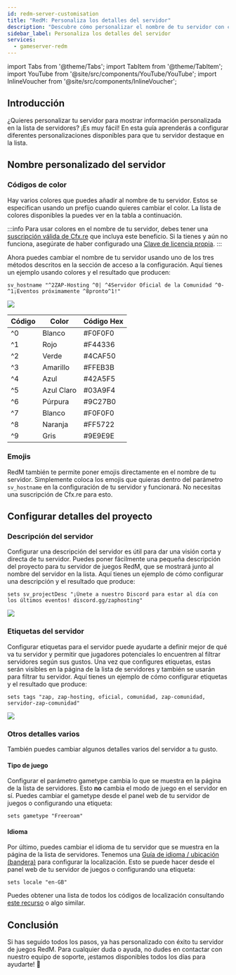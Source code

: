 ```yaml
---
id: redm-server-customisation
title: "RedM: Personaliza los detalles del servidor"
description: "Descubre cómo personalizar el nombre de tu servidor con colores y emojis para que destaque en la lista de servidores → Aprende más ahora"
sidebar_label: Personaliza los detalles del servidor
services:
  - gameserver-redm
---
```


import Tabs from '@theme/Tabs';
import TabItem from '@theme/TabItem';
import YouTube from '@site/src/components/YouTube/YouTube';
import InlineVoucher from '@site/src/components/InlineVoucher';

## Introducción
¿Quieres personalizar tu servidor para mostrar información personalizada en la lista de servidores? ¡Es muy fácil! En esta guía aprenderás a configurar diferentes personalizaciones disponibles para que tu servidor destaque en la lista.



<InlineVoucher />



## Nombre personalizado del servidor

### Códigos de color

Hay varios colores que puedes añadir al nombre de tu servidor. Estos se especifican usando un prefijo cuando quieres cambiar el color. La lista de colores disponibles la puedes ver en la tabla a continuación.

:::info
Para usar colores en el nombre de tu servidor, debes tener una [suscripción válida de Cfx.re](https://portal.cfx.re/subscriptions) que incluya este beneficio. Si la tienes y aún no funciona, asegúrate de haber configurado una [Clave de licencia propia](redm-licensekey.md).
:::

Ahora puedes cambiar el nombre de tu servidor usando uno de los tres métodos descritos en la sección de acceso a la configuración. Aquí tienes un ejemplo usando colores y el resultado que producen:
```
sv_hostname "^2ZAP-Hosting ^0| ^4Servidor Oficial de la Comunidad ^0- ^1¡Eventos próximamente ^8pronto^1!"
```

![](https://github.com/zaphosting/docs/assets/42719082/32bbf492-9ee0-4c78-a391-9c44120369c2)



| Código | Color       | Código Hex |
| ------ | ----------- | ---------- |
| ^0     | Blanco      | #F0F0F0    |
| ^1     | Rojo        | #F44336    |
| ^2     | Verde       | #4CAF50    |
| ^3     | Amarillo    | #FFEB3B    |
| ^4     | Azul        | #42A5F5    |
| ^5     | Azul Claro  | #03A9F4    |
| ^6     | Púrpura     | #9C27B0    |
| ^7     | Blanco      | #F0F0F0    |
| ^8     | Naranja     | #FF5722    |
| ^9     | Gris        | #9E9E9E    |

### Emojis

RedM también te permite poner emojis directamente en el nombre de tu servidor. Simplemente coloca los emojis que quieras dentro del parámetro `sv_hostname` en la configuración de tu servidor y funcionará. No necesitas una suscripción de Cfx.re para esto.



## Configurar detalles del proyecto

### Descripción del servidor

Configurar una descripción del servidor es útil para dar una visión corta y directa de tu servidor. Puedes poner fácilmente una pequeña descripción del proyecto para tu servidor de juegos RedM, que se mostrará junto al nombre del servidor en la lista. Aquí tienes un ejemplo de cómo configurar una descripción y el resultado que produce:

```
sets sv_projectDesc "¡Únete a nuestro Discord para estar al día con los últimos eventos! discord.gg/zaphosting"
```

![](https://github.com/zaphosting/docs/assets/42719082/32bbf492-9ee0-4c78-a391-9c44120369c2)

### Etiquetas del servidor

Configurar etiquetas para el servidor puede ayudarte a definir mejor de qué va tu servidor y permitir que jugadores potenciales lo encuentren al filtrar servidores según sus gustos. Una vez que configures etiquetas, estas serán visibles en la página de la lista de servidores y también se usarán para filtrar tu servidor. Aquí tienes un ejemplo de cómo configurar etiquetas y el resultado que produce:

```
sets tags "zap, zap-hosting, oficial, comunidad, zap-comunidad, servidor-zap-comunidad"
```

![](https://github.com/zaphosting/docs/assets/42719082/33407e9f-9e28-4264-9b13-e946ed5b434a)

### Otros detalles varios

También puedes cambiar algunos detalles varios del servidor a tu gusto.

#### Tipo de juego

Configurar el parámetro gametype cambia lo que se muestra en la página de la lista de servidores. Esto **no** cambia el modo de juego en el servidor en sí. Puedes cambiar el gametype desde el panel web de tu servidor de juegos o configurando una etiqueta:

```
sets gametype "Freeroam"
```

#### Idioma

Por último, puedes cambiar el idioma de tu servidor que se muestra en la página de la lista de servidores. Tenemos una [Guía de idioma / ubicación (bandera)](redm-locale.md) para configurar la localización. Esto se puede hacer desde el panel web de tu servidor de juegos o configurando una etiqueta:

```
sets locale "en-GB"
```

Puedes obtener una lista de todos los códigos de localización consultando [este recurso](https://github.com/TiagoDanin/Locale-Codes#locale-list) o algo similar.



## Conclusión

Si has seguido todos los pasos, ya has personalizado con éxito tu servidor de juegos RedM. Para cualquier duda o ayuda, no dudes en contactar con nuestro equipo de soporte, ¡estamos disponibles todos los días para ayudarte! 🙂

<InlineVoucher />